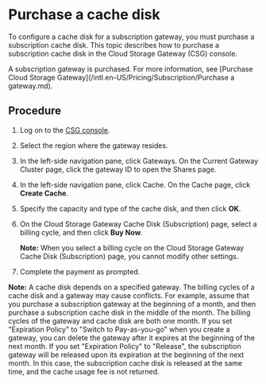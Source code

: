 # Purchase a cache disk

To configure a cache disk for a subscription gateway, you must purchase a subscription cache disk. This topic describes how to purchase a subscription cache disk in the Cloud Storage Gateway \(CSG\) console.

A subscription gateway is purchased. For more information, see [Purchase Cloud Storage Gateway](/intl.en-US/Pricing/Subscription/Purchase a gateway.md).

## Procedure

1.  Log on to the [CSG console](https://sgwnew.console.aliyun.com/).

2.  Select the region where the gateway resides.

3.  In the left-side navigation pane, click Gateways. On the Current Gateway Cluster page, click the gateway ID to open the Shares page.

4.  In the left-side navigation pane, click Cache. On the Cache page, click **Create Cache**.

5.  Specify the capacity and type of the cache disk, and then click **OK**.

6.  On the Cloud Storage Gateway Cache Disk \(Subscription\) page, select a billing cycle, and then click **Buy Now**.

    **Note:** When you select a billing cycle on the Cloud Storage Gateway Cache Disk \(Subscription\) page, you cannot modify other settings.

7.  Complete the payment as prompted.


**Note:** A cache disk depends on a specified gateway. The billing cycles of a cache disk and a gateway may cause conflicts. For example, assume that you purchase a subscription gateway at the beginning of a month, and then purchase a subscription cache disk in the middle of the month. The billing cycles of the gateway and cache disk are both one month. If you set "Expiration Policy" to "Switch to Pay-as-you-go" when you create a gateway, you can delete the gateway after it expires at the beginning of the next month. If you set "Expiration Policy" to "Release", the subscription gateway will be released upon its expiration at the beginning of the next month. In this case, the subscription cache disk is released at the same time, and the cache usage fee is not returned.

